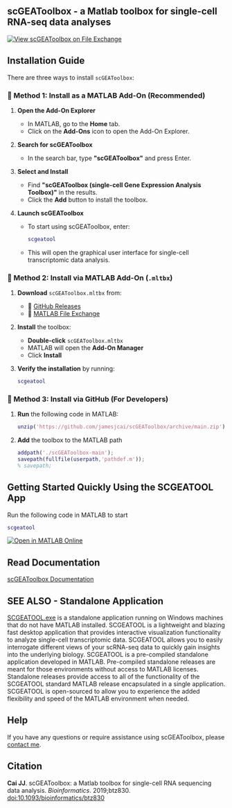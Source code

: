 scGEAToolbox - a Matlab toolbox for single-cell RNA-seq data analyses
---------------------------------------------------------------------

[![View scGEAToolbox on File Exchange](https://www.mathworks.com/matlabcentral/images/matlab-file-exchange.svg)](https://www.mathworks.com/matlabcentral/fileexchange/72917-scgeatoolbox-single-cell-gene-expression-analysis-toolbox)

## Installation Guide

There are three ways to install `scGEAToolbox`:  

### 🔹 Method 1: Install as a MATLAB Add-On (Recommended)  
1. **Open the Add-On Explorer**
   - In MATLAB, go to the **Home** tab.  
   - Click on the **Add-Ons** icon to open the Add-On Explorer.

2. **Search for scGEAToolbox**
   - In the search bar, type **"scGEAToolbox"** and press Enter.

3. **Select and Install**
   - Find **"scGEAToolbox (single-cell Gene Expression Analysis Toolbox)"** in the results.  
   - Click the **Add** button to install the toolbox.

5. **Launch scGEAToolbox**  
   - To start using scGEAToolbox, enter:
     ```matlab
     scgeatool
     ```
   - This will open the graphical user interface for single-cell transcriptomic data analysis.

### 🔹 Method 2: Install via MATLAB Add-On (`.mltbx`)  
1. **Download** `scGEAToolbox.mltbx` from:  
   - 🔗 [GitHub Releases](https://github.com/jamesjcai/scGEAToolbox/releases)  
   - 🔗 [MATLAB File Exchange](https://www.mathworks.com/matlabcentral/fileexchange/72917-scgeatoolbox-single-cell-gene-expression-analysis-toolbox)  

2. **Install** the toolbox:  
   - **Double-click** `scGEAToolbox.mltbx`  
   - MATLAB will open the **Add-On Manager**  
   - Click **Install**  

3. **Verify the installation** by running:  
   ```matlab
   scgeatool
   ```

### 🔹 Method 3: Install via GitHub (For Developers)   
1. **Run** the following code in MATLAB:  
    ```matlab
    unzip('https://github.com/jamesjcai/scGEAToolbox/archive/main.zip');  
    ```
2. **Add** the toolbox to the MATLAB path
     ```matlab
     addpath('./scGEAToolbox-main');
     savepath(fullfile(userpath,'pathdef.m'));
     % savepath;
     ```

## Getting Started Quickly Using the SCGEATOOL App
Run the following code in MATLAB to start
```matlab
scgeatool
```

[![Open in MATLAB Online](https://www.mathworks.com/images/responsive/global/open-in-matlab-online.svg)](https://matlab.mathworks.com/open/github/v1?repo=jamesjcai/scGEAToolbox&file=online_landing.m)
 
## Read Documentation

[scGEAToolbox Documentation](https://scgeatoolbox.readthedocs.io/)

<!---
## To get started immediately, check out demo scripts:

* [Demo script 1](http://htmlpreview.github.io/?https://github.com/jamesjcai/scGEAToolbox/blob/main/demo_script1.html) Filter, Normalization and Batch Correction of Data
* [Demo script 2](http://htmlpreview.github.io/?https://github.com/jamesjcai/scGEAToolbox/blob/main/demo_script2.html) Feature Selection
* [Demo script 3](http://htmlpreview.github.io/?https://github.com/jamesjcai/scGEAToolbox/blob/main/demo_script3.html) Visualization
* [Demo script 4](http://htmlpreview.github.io/?https://github.com/jamesjcai/scGEAToolbox/blob/main/demo_script4.html) Clustering
* [Demo script 5](http://htmlpreview.github.io/?https://github.com/jamesjcai/scGEAToolbox/blob/main/demo_script5.html) Pseudotime Analysis and Gene Network 
* [Demo script 6](http://htmlpreview.github.io/?https://github.com/jamesjcai/scGEAToolbox/blob/main/demo_script6.html) DE Analysis and Marker Gene Identification

## GUI interface

After installing the toolbox, the main GUI can be run by calling `scGEApp`. 
![](https://github.com/jamesjcai/scGEAToolbox/blob/main/example_data/Fig_2.png?raw=true)
**Fig. 1. Screenshots of an execution of scGEApp -- the app interface of scGEAToolbox.** (a) Two example panels of the main GUI scGEApp; (b) A 3-D scatter plot showing genes whose position is determined by expression mean, CV and dropout rate; (c) A stem plot showing expression level of 50 selected genes across 2,000 cells: 1,000 in one state (blue) and the other 1,000 in the other state (red).

## Analytical workflow built with scGEAToolbox

![](https://github.com/jamesjcai/scGEAToolbox/blob/main/example_data/Fig_1.png?raw=true)  
**Fig. 2. A software workflow built with scGEAToolbox for single-cell gene regulatory network (scGRN) analyses.** High-dimensional scRNA-seq data is filtered, normalized, and used as input for two paths. The first is a combination of (A) dimension-ality reduction and (B) trajectory/psedotime analysis to provide pseudotime-series data. The second is using network inference algorithms to generate (C) a global, coarse GRN structure. The integration of results from the two paths produces (D) pseudotime-series scGRNs, which can be further analyzed through regulatory modeling using parameter estimation algorithms to infer (E) a refined dynamic scGRN.

## Interactive cell type annotation with scGEAToolbox (sc_celltype explorer)

[![scGEAToolbox sc_celltypeexplorer - interactive cell type annotation](https://img.youtube.com/vi/HRQiXX3Jwpg/0.jpg)](https://youtu.be/HRQiXX3Jwpg)
-->

## SEE ALSO - Standalone Application

[SCGEATOOL.exe](https://scgeatool.github.io/) is a standalone application running on Windows machines that do not have MATLAB installed. SCGEATOOL is a lightweight and blazing fast desktop application that provides interactive visualization functionality to analyze single-cell transcriptomic data. SCGEATOOL allows you to easily interrogate different views of your scRNA-seq data to quickly gain insights into the underlying biology. SCGEATOOL is a pre-compiled standalone application developed in MATLAB. Pre-compiled standalone releases are meant for those environments without access to MATLAB licenses. Standalone releases provide access to all of the functionality of the SCGEATOOL standard MATLAB release encapsulated in a single application. SCGEATOOL is open-sourced to allow you to experience the added flexibility and speed of the MATLAB environment when needed.

## Help

If you have any questions or require assistance using scGEAToolbox, please [contact me](https://scgeatool.github.io/#contact).

## Citation

**Cai JJ**. scGEAToolbox: a Matlab toolbox for single-cell RNA sequencing data analysis. *Bioinformatics*. 2019;btz830. [doi:10.1093/bioinformatics/btz830](https://doi.org/10.1093/bioinformatics/btz830)
